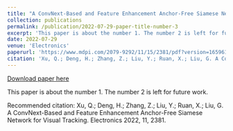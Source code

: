 ```yaml
---
title: "A ConvNext-Based and Feature Enhancement Anchor-Free Siamese Network for Visual Tracking"
collection: publications
permalink: /publication/2022-07-29-paper-title-number-3
excerpt: 'This paper is about the number 1. The number 2 is left for future work.'
date: 2022-07-29
venue: 'Electronics'
paperurl: 'https://www.mdpi.com/2079-9292/11/15/2381/pdf?version=1659612234'
citation: 'Xu, Q.; Deng, H.; Zhang, Z.; Liu, Y.; Ruan, X.; Liu, G. A ConvNext-Based and Feature Enhancement Anchor-Free Siamese Network for Visual Tracking. Electronics 2022, 11, 2381.'
---
```


<a href='https://www.mdpi.com/2079-9292/11/15/2381/pdf?version=1659612234'>Download paper here</a>

This paper is about the number 1. The number 2 is left for future work.

Recommended citation: Xu, Q.; Deng, H.; Zhang, Z.; Liu, Y.; Ruan, X.; Liu, G. A ConvNext-Based and Feature Enhancement Anchor-Free Siamese Network for Visual Tracking. Electronics 2022, 11, 2381.